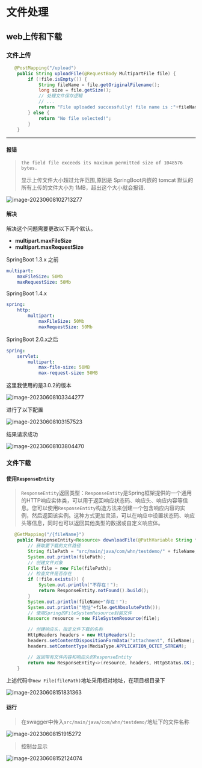 # 文件处理

## web上传和下载

### 文件上传

```java
   @PostMapping("/upload")
    public String uploadFile(@RequestBody MultipartFile file) {
        if (!file.isEmpty()) {
            String fileName = file.getOriginalFilename();
            long size = file.getSize();
            // 处理文件保存逻辑
            // ...
            return "File uploaded successfully! file name is :"+fileName+" file size is :"+size/1024/1024 +"MB";
        } else {
            return "No file selected!";
        }
    }
```

---

#### 报错

> `the field file exceeds its maximum permitted size of 1048576 bytes.`
>
> 显示上传文件大小超过允许范围,原因是 SpringBoot内嵌的 tomcat 默认的所有上传的文件大小为 1MB，超出这个大小就会报错.

![image-20230608102713277](https://wang-rich.oss-cn-hangzhou.aliyuncs.com/md/image-20230608102713277.png)

#### 解决

解决这个问题需要更改以下两个默认。

- **multipart.maxFileSize**
- **multipart.maxRequestSize**

SpringBoot 1.3.x 之前

```yml
multipart:
    maxFileSize: 50Mb
    maxRequestSize: 50Mb
```

SpringBoot 1.4.x

```yml
spring:
    http:
        multipart:
            maxFileSize: 50Mb
            maxRequestSize: 50Mb
```

SpringBoot 2.0.x之后

```yml
spring:
    servlet:
        multipart:
            max-file-size: 50MB
            max-request-size: 50MB
```

这里我使用的是3.0.2的版本

![image-20230608103344277](https://wang-rich.oss-cn-hangzhou.aliyuncs.com/md/image-20230608103344277.png)

进行了以下配置

![image-20230608103157523](https://wang-rich.oss-cn-hangzhou.aliyuncs.com/md/image-20230608103157523.png)

结果请求成功

![image-20230608103804470](https://wang-rich.oss-cn-hangzhou.aliyuncs.com/md/image-20230608103804470.png)

### 文件下载

#### 使用`ResponseEntity`

> `ResponseEntity`返回类型：`ResponseEntity`是Spring框架提供的一个通用的HTTP响应实体类，可以用于返回响应状态码、响应头、响应内容等信息。您可以使用`ResponseEntity`构造方法来创建一个包含响应内容的实例，然后返回该实例。这种方式更加灵活，可以在响应中设置状态码、响应头等信息，同时也可以返回其他类型的数据或自定义响应体。

```java
   @GetMapping("/{fileName}")
    public ResponseEntity<Resource> downloadFile(@PathVariable String fileName) throws IOException {
        // 获取要下载的文件路径
        String filePath = "src/main/java/com/whn/testdemo/" + fileName;
        System.out.println(filePath);
        // 创建文件对象
        File file = new File(filePath);
        // 检查文件是否存在
        if (!file.exists()) {
            System.out.println("不存在！");
            return ResponseEntity.notFound().build();
        }
        System.out.println(fileName+"存在！");
        System.out.println("地址"+file.getAbsolutePath());
        // 使用Spring的FileSystemResource封装文件
        Resource resource = new FileSystemResource(file);

        // 创建响应头，指定文件下载的名称
        HttpHeaders headers = new HttpHeaders();
        headers.setContentDispositionFormData("attachment", fileName);
        headers.setContentType(MediaType.APPLICATION_OCTET_STREAM);

        // 返回带有文件内容和响应头的ResponseEntity
        return new ResponseEntity<>(resource, headers, HttpStatus.OK);
    }
```

上述代码中`new File(filePath)`地址采用相对地址，在项目根目录下

![image-20230608151831363](https://wang-rich.oss-cn-hangzhou.aliyuncs.com/md/image-20230608151831363.png)

#### 运行

> 在swagger中传入`src/main/java/com/whn/testdemo/`地址下的文件名称

![image-20230608151915272](https://wang-rich.oss-cn-hangzhou.aliyuncs.com/md/image-20230608151915272.png)

>  控制台显示

![image-20230608152124074](https://wang-rich.oss-cn-hangzhou.aliyuncs.com/md/image-20230608152124074.png)